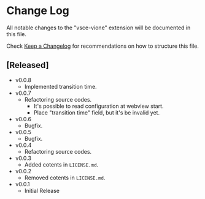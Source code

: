 # Change Log

All notable changes to the "vsce-vione" extension will be documented in this file.

Check [Keep a Changelog](http://keepachangelog.com/) for recommendations on how to structure this file.

## [Released]
- v0.0.8
  - Implemented transition time.
- v0.0.7
  - Refactoring source codes.
    - It's possible to read configuration at webview start.
    - Place "transition time" field, but it's be invalid yet. 
- v0.0.6
  - Bugfix.
- v0.0.5
  - Bugfix.
- v0.0.4
  - Refactoring source codes.
- v0.0.3
  - Added cotents in `LICENSE.md`.
- v0.0.2
  - Removed cotents in `LICENSE.md`.
- v0.0.1
  - Initial Release
